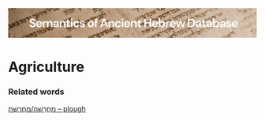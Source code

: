 <html><body><img id="banner" src="../../images/banners/banner.png" alt="banner" /></body></html>

# **Agriculture**


### Related words
[מַחֲרֵשָׁה/מַחֲרֶשֶׁת – plough](../words/machareshah.md)<br>